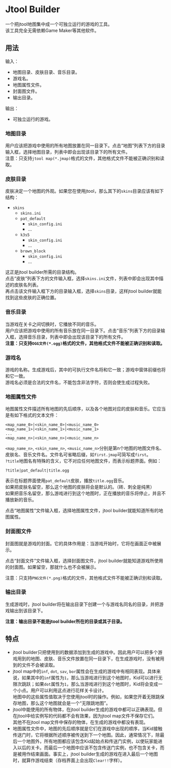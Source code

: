# Jtool Builder
一个把jtool地图集中成一个可独立运行的游戏的工具。  
该工具完全无需依赖Game Maker等其他软件。
## 用法
输入：
* 地图目录、皮肤目录、音乐目录。
* 游戏名。
* 地图属性文件。
* 封面图文件。
* 输出目录。

输出：
* 可独立运行的游戏。
### 地图目录
用户应该把游戏中使用的所有地图放置在同一目录下。点击“地图”列表下方的目录输入框，选择地图目录，列表中即会出现该目录下的所有文件。  
注意：只支持`jtool map(*.jmap)`格式的文件，其他格式文件不能被正确识别和读取。
### 皮肤目录
皮肤决定一个地图的外观。如果您在使用jtool，那么其下的`skins`目录应该有如下结构：
* `skins`
    * `skins.ini`
    * `pat_default`
        * `skin_config.ini`
        * ...
    * `k3s5`
        * `skin_config.ini`
        * ...
    * `brown_block`
        * `skin_config.ini`
        * ...

这正是jtool builder所需的目录结构。  
点击“皮肤”列表下方的文件输入框，选择`skins.ini`文件，列表中即会出现其中描述的皮肤名列表。  
再点击该文件输入框下方的目录输入框，选择`skins`目录，这样jtool builder就能找到这些皮肤的正确位置。
### 音乐目录
当游戏在关卡之间切换时，它播放不同的音乐。  
用户应该把游戏中使用的所有音乐放在同一目录下。点击“音乐”列表下方的目录输入框，选择音乐目录，列表中即会出现该目录下的所有文件。  
**注意：只支持`OGG文件(*.ogg)`格式的文件，其他格式文件不能被正确识别和读取。**
### 游戏名
游戏的名称。生成游戏后，其中的可执行文件名将和它一致；游戏中窗体前缀也将和它一致。  
游戏名必须是合法的文件名，不能包含非法字符，否则会使生成过程失败。
### 地图属性文件
地图属性文件描述所有地图的先后顺序，以及各个地图对应的皮肤和音乐。它应当是有如下格式的文本文件：
```
<map_name_0>|<skin_name_0>|<music_name_0>
<map_name_1>|<skin_name_1>|<music_name_1>
...
<map_name_n>|<skin_name_n>|<music_name_n>
```
`<map_name_n>`, `<skin_name_n>`, `<music_name_n>`分别是第n个地图的地图文件名、皮肤名、音乐文件名。文件名可省略后缀，如`first.jmap`可简写成`first`。  
`?title`地图名有特殊的含义，它不对应任何地图文件，而表示标题界面。例如：
```
?title|pat_default|title.ogg
```
表示在标题界面使用`pat_default`皮肤，播放`title.ogg`音乐。  
如果把皮肤名留空，那么这个地图的皮肤将会是默认的。（砖、刺全是纯黑）  
如果把音乐名留空，那么游戏进行到这个地图时，正在播放的音乐将停止，并且不播放新的音乐。

点击“地图属性”文件输入框，选择地图属性文件，jtool builder就能知道所有的地图属性。
### 封面图文件
封面图就是游戏的封面。它的具体作用是：当游戏开始时，它将在画面正中被展示。

点击“封面文件”文件输入框，选择封面图文件，jtool builder就能知道游戏所使用的封面图。如果留空，那就什么也不会被展示。

注意：只支持`PNG文件(*.png)`格式的文件，其他格式文件不能被正确识别和读取。
### 输出目录
生成游戏时，jtool builder将在输出目录下创建一个与游戏名同名的目录，并把游戏输出到该目录下。

**注意：输出目录不能是jtool builder所在的目录或其子目录。**
## 特点
* jtool builder只把使用到的数据添加到生成的游戏中。因此用户可以把多个游戏用到的地图、皮肤、音乐文件放置在同一目录下，在生成游戏时，没有被用到的文件不会被读取。
* jtool map中的`inf`, `dot`, `sav`, `bor`属性会在生成的游戏中有相同表现。具体来说，如果其中的`inf`属性为`1`，那么当游戏进行到这个地图时，Kid可以进行无限次跳跃；如果`dot`属性为`1`，那么当游戏进行到这个地图时，Kid将会变成一个小点。用户可以利用这点进行花样关卡设计。  
地图中的这些属性值取决于您使用jtool时的操作。例如，如果您开着无限跳保存地图，那么这个地图就会是一个“无限跳地图”。
* jtool中能使用的所有物体，在jtool builder生成的游戏中都可以正确表现。但在jtool中给实例写的代码都不会有效果，因为jtool map文件不保存它们。  
其他不在jtool map文件中保存的物体，在生成的游戏中都没有表现。
* 地图属性文件中，地图的先后顺序就是它们在游戏中出现的顺序，当Kid接触传送门时，它将根据所述顺序被传送到下一个地图。因此，通常情况下，除最后一个地图外，所有地图都应该包含Kid起始点和传送门实例，以使玩家能进入以后的关卡。而最后一个地图中应该不包含传送门实例，也不包含关卡，而是被用作结束画面。事实上，jtool builder生成的游戏在进入最后一个地图时，就算作游戏结束（存档界面上会出现`Clear!!`字样）。